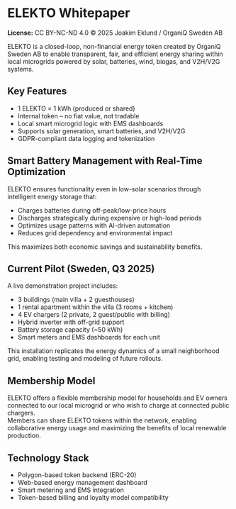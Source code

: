 # ELEKTO Whitepaper

**License:** CC BY-NC-ND 4.0 © 2025 Joakim Eklund / OrganiQ Sweden AB  

ELEKTO is a closed-loop, non-financial energy token created by OrganiQ Sweden AB to enable transparent, fair, and efficient energy sharing within local microgrids powered by solar, batteries, wind, biogas, and V2H/V2G systems.

## Key Features

- 1 ELEKTO = 1 kWh (produced or shared)
- Internal token – no fiat value, not tradable
- Local smart microgrid logic with EMS dashboards
- Supports solar generation, smart batteries, and V2H/V2G
- GDPR-compliant data logging and tokenization

## Smart Battery Management with Real-Time Optimization

ELEKTO ensures functionality even in low-solar scenarios through intelligent energy storage that:

- Charges batteries during off-peak/low-price hours
- Discharges strategically during expensive or high-load periods
- Optimizes usage patterns with AI-driven automation
- Reduces grid dependency and environmental impact

This maximizes both economic savings and sustainability benefits.

## Current Pilot (Sweden, Q3 2025)

A live demonstration project includes:

- 3 buildings (main villa + 2 guesthouses)
- 1 rental apartment within the villa (3 rooms + kitchen)
- 4 EV chargers (2 private, 2 guest/public with billing)
- Hybrid inverter with off-grid support
- Battery storage capacity (~50 kWh)
- Smart meters and EMS dashboards for each unit

This installation replicates the energy dynamics of a small neighborhood grid, enabling testing and modeling of future rollouts.

## Membership Model

ELEKTO offers a flexible membership model for households and EV owners connected to our local microgrid or who wish to charge at connected public chargers.  
Members can share ELEKTO tokens within the network, enabling collaborative energy usage and maximizing the benefits of local renewable production.

## Technology Stack

- Polygon-based token backend (ERC-20)
- Web-based energy management dashboard
- Smart metering and EMS integration
- Token-based billing and loyalty model compatibility
